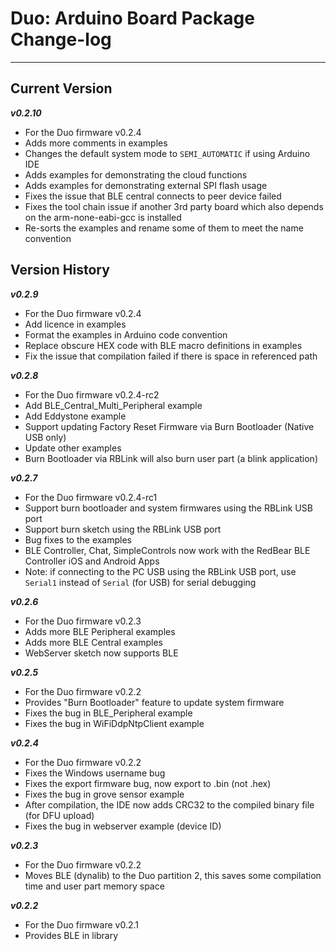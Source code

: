 # Duo: Arduino Board Package Change-log
---


## Current Version

***v0.2.10***

* For the Duo firmware v0.2.4
* Adds more comments in examples
* Changes the default system mode to `SEMI_AUTOMATIC` if using Arduino IDE
* Adds examples for demonstrating the cloud functions
* Adds examples for demonstrating external SPI flash usage
* Fixes the issue that BLE central connects to peer device failed
* Fixes the tool chain issue if another 3rd party board which also depends on the arm-none-eabi-gcc is installed
* Re-sorts the examples and rename some of them to meet the name convention


## Version History

***v0.2.9***

* For the Duo firmware v0.2.4
* Add licence in examples
* Format the examples in Arduino code convention
* Replace obscure HEX code with BLE macro definitions in examples
* Fix the issue that compilation failed if there is space in referenced path

***v0.2.8***

* For the Duo firmware v0.2.4-rc2
* Add BLE\_Central\_Multi\_Peripheral example
* Add Eddystone example
* Support updating Factory Reset Firmware via Burn Bootloader (Native USB only)
* Update other examples
* Burn Bootloader via RBLink will also burn user part (a blink application)

***v0.2.7***

* For the Duo firmware v0.2.4-rc1
* Support burn bootloader and system firmwares using the RBLink USB port
* Support burn sketch using the RBLink USB port
* Bug fixes to the examples
* BLE Controller, Chat, SimpleControls now work with the RedBear BLE Controller iOS and Android Apps
* Note: if connecting to the PC USB using the RBLink USB port, use `Serial1` instead of `Serial` (for USB) for serial debugging

***v0.2.6***

* For the Duo firmware v0.2.3
* Adds more BLE Peripheral examples
* Adds more BLE Central examples
* WebServer sketch now supports BLE

***v0.2.5***

* For the Duo firmware v0.2.2
* Provides "Burn Bootloader" feature to update system firmware
* Fixes the bug in BLE_Peripheral example
* Fixes the bug in WiFiDdpNtpClient example

***v0.2.4***

* For the Duo firmware v0.2.2
* Fixes the Windows username bug
* Fixes the export firmware bug, now export to .bin (not .hex)
* Fixes the bug in grove sensor example
* After compilation, the IDE now adds CRC32 to the compiled binary file (for DFU upload)
* Fixes the bug in webserver example (device ID)

***v0.2.3***

* For the Duo firmware v0.2.2
* Moves BLE (dynalib) to the Duo partition 2, this saves some compilation time and user part memory space

***v0.2.2***

* For the Duo firmware v0.2.1
* Provides BLE in library

